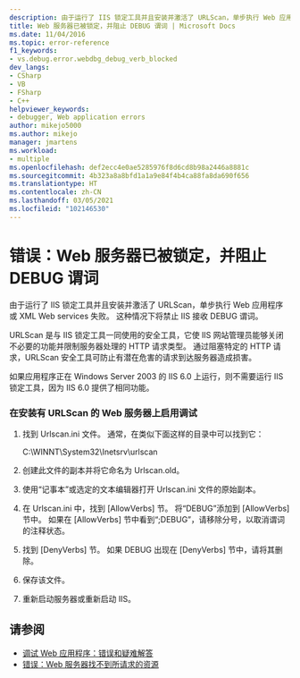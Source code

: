 ```yaml
---
description: 由于运行了 IIS 锁定工具并且安装并激活了 URLScan，单步执行 Web 应用程序或 XML Web services 失败。
title: Web 服务器已被锁定，并阻止 DEBUG 谓词 | Microsoft Docs
ms.date: 11/04/2016
ms.topic: error-reference
f1_keywords:
- vs.debug.error.webdbg_debug_verb_blocked
dev_langs:
- CSharp
- VB
- FSharp
- C++
helpviewer_keywords:
- debugger, Web application errors
author: mikejo5000
ms.author: mikejo
manager: jmartens
ms.workload:
- multiple
ms.openlocfilehash: def2ecc4e0ae5285976f8d6cd8b98a2446a8881c
ms.sourcegitcommit: 4b323a8a8bfd1a1a9e84f4b4ca88fa8da690f656
ms.translationtype: HT
ms.contentlocale: zh-CN
ms.lasthandoff: 03/05/2021
ms.locfileid: "102146530"
---
```

# <a name="error-the-web-server-has-been-locked-down-and-is-blocking-the-debug-verb"></a>错误：Web 服务器已被锁定，并阻止 DEBUG 谓词
由于运行了 IIS 锁定工具并且安装并激活了 URLScan，单步执行 Web 应用程序或 XML Web services 失败。 这种情况下将禁止 IIS 接收 DEBUG 谓词。

 URLScan 是与 IIS 锁定工具一同使用的安全工具，它使 IIS 网站管理员能够关闭不必要的功能并限制服务器处理的 HTTP 请求类型。 通过阻塞特定的 HTTP 请求，URLScan 安全工具可防止有潜在危害的请求到达服务器造成损害。

 如果应用程序正在 Windows Server 2003 的 IIS 6.0 上运行，则不需要运行 IIS 锁定工具，因为 IIS 6.0 提供了相同功能。

### <a name="to-enable-debugging-on-a-web-server-with-urlscan-installed"></a>在安装有 URLScan 的 Web 服务器上启用调试

1. 找到 Urlscan.ini 文件。 通常，在类似下面这样的目录中可以找到它：

     C:\WINNT\System32\Inetsrv\urlscan

2. 创建此文件的副本并将它命名为 Urlscan.old。

3. 使用“记事本”或选定的文本编辑器打开 Urlscan.ini 文件的原始副本。

4. 在 Urlscan.ini 中，找到 [AllowVerbs] 节。 将“DEBUG”添加到 [AllowVerbs] 节中。 如果在 [AllowVerbs] 节中看到“;DEBUG”，请移除分号，以取消谓词的注释状态。

5. 找到 [DenyVerbs] 节。 如果 DEBUG 出现在 [DenyVerbs] 节中，请将其删除。

6. 保存该文件。

7. 重新启动服务器或重新启动 IIS。

## <a name="see-also"></a>请参阅
- [调试 Web 应用程序：错误和疑难解答](../debugger/debugging-web-applications-errors-and-troubleshooting.md)
- [错误：Web 服务器找不到所请求的资源](../debugger/error-the-web-server-could-not-find-the-requested-resource.md)
